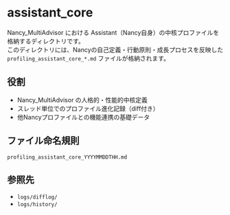 # assistant_core

Nancy_MultiAdvisor における Assistant（Nancy自身）の中核プロファイルを格納するディレクトリです。  
このディレクトリには、Nancyの自己定義・行動原則・成長プロセスを反映した `profiling_assistant_core_*.md` ファイルが格納されます。

## 役割
- Nancy_MultiAdvisor の人格的・性能的中核定義
- スレッド単位でのプロファイル進化記録（diff付き）
- 他Nancyプロファイルとの機能連携の基礎データ

## ファイル命名規則
```
profiling_assistant_core_YYYYMMDDTHH.md
```

## 参照先
- `logs/difflog/`
- `logs/history/`

